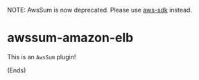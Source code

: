 NOTE: AwsSum is now deprecated. Please use [aws-sdk](https://www.npmjs.org/package/aws-sdk) instead.

# awssum-amazon-elb #

This is an ```AwsSum``` plugin!

(Ends)
